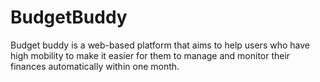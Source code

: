 # BudgetBuddy
Budget buddy is a web-based platform that aims to help users who have high mobility to make it easier for them to manage and monitor their finances automatically within one month.  

